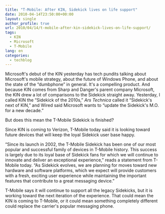 ```yaml
---
title: "T-Mobile: After KIN, Sidekick lives on life support"
date: 2010-04-14T23:50:00+00:00
layout: single
author_profile: true
url: 2010/04/14/t-mobile-after-kin-sidekick-lives-on-life-support/
tags:
  - KIN
  - Microsoft
  - T-Mobile
lang: en
categories: 
  - techblog
---
```

Microsoft's debut of the KIN yesterday has tech pundits talking about Microsoft's mobile strategy, about the future of Windows Phone, and about the state of the “dumbphone” in general. It's a compelling product. And because KIN comes from Sharp and Danger's parent company Microsoft, the KIN drew a lot of comparisons to the Sidekick straight away. Yesterday, I called KIN the “Sidekick of the 2010s,” _Ars Technica_ called it “Sidekick's next of KIN,” and Wired said Microsoft wants to “update the Sidekick's M.O. for a new decade.” 

But does this mean the T-Mobile Sidekick is finished? 

Since KIN is coming to Verizon, T-Mobile today said it is looking toward future devices that will keep the loyal Sidekick user base happy. 

“Since its launch in 2002, the T-Mobile Sidekick has been one of our most popular and successful family of devices in T-Mobile history. This success is largely due to its loyal base of Sidekick fans for which we will continue to innovate and deliver an exceptional experience,” reads a statement from T-Mobile today. “As Sidekick evolves, we are planning for moves toward new hardware and software platforms, which we expect will provide customers with a fresh, exciting user experience while maintaining the important features that contribute to a great messaging device.” 

T-Mobile says it will continue to support all the legacy Sidekicks, but it is working toward the next iteration of the experience. That could mean the KIN is coming to T-Mobile, or it could mean something completely different could replace the carrier's popular messaging phone.